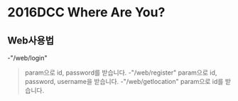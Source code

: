2016DCC Where Are You?
======================
Web사용법
-
-"/web/login"
>param으로 id, password를 받습니다.
-"/web/register"
>param으로 id, password, username을 받습니다.
-"/web/getlocation"
>param으로 id를 받습니다.
